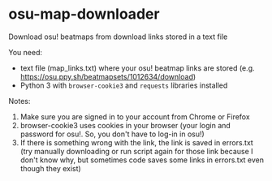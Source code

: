 # osu-map-downloader
Download osu! beatmaps from download links stored in a text file

You need:
* text file (map_links.txt) where your osu! beatmap links are stored (e.g. https://osu.ppy.sh/beatmapsets/1012634/download)
* Python 3 with `browser-cookie3` and `requests` libraries installed

Notes:
1. Make sure you are signed in to your account from Chrome or Firefox
2. browser-cookie3 uses cookies in your browser (your login and password for osu!. So, you don't have to log-in in osu!)
3. If there is something wrong with the link, the link is saved in errors.txt (try manually downloading or run script again for those link because I don't know why, but sometimes code saves some links in errors.txt even though they exist)
